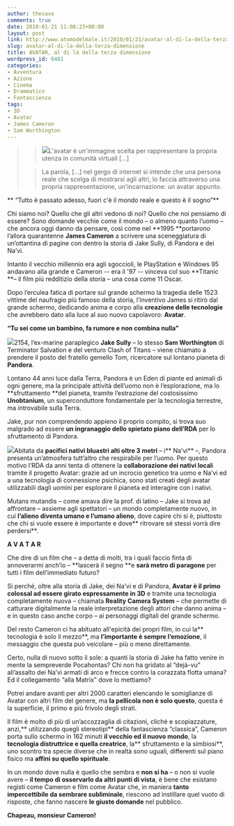 ```yaml
---
author: thesave
comments: true
date: 2010-01-21 11:08:23+00:00
layout: post
link: http://www.atomodelmale.it/2010/01/21/avatar-al-di-la-della-terza-dimensione/
slug: avatar-al-di-la-della-terza-dimensione
title: AVATAR, al di là della terza dimensione
wordpress_id: 6481
categories:
- Avventura
- Azione
- Cinema
- Drammatico
- Fantascienza
tags:
- 3D
- Avatar
- James Cameron
- Sam Worthington
---
```


<blockquote>

> 
> ![](http://www.atomodelmale.it/wp-content/uploads/2010/02/Avatar4-202x300.jpg)L'avatar è un'immagine scelta per rappresentare la propria utenza in comunità virtuali […]
> 
> 

> 
> La parola, […] nel gergo di internet si intende che una persona reale che scelga di mostrarsi agli altri, lo faccia attraverso una propria rappresentazione, un'incarnazione: un avatar appunto.
> 
> 
</blockquote>


** “Tutto è passato adesso, fuori c'è il mondo reale e questo è il sogno”**

Chi siamo noi?
Quello che gli altri vedono di noi?
Quello che noi pensiamo di essere?
Sono domande vecchie come il mondo – o almeno quanto l’uomo – che ancora oggi danno da pensare, così come nel **1995 **portarono l’allora quarantenne **James Cameron** a scrivere una sceneggiatura di un’ottantina di pagine con dentro la storia di Jake Sully, di Pandora e dei Na’vi.
<!-- more -->

Intanto il vecchio millennio era agli sgoccioli, le PlayStation e Windows 95 andavano alla grande e Cameron -- era il '97 -- vinceva col suo **Titanic **– il film più redditizio della storia – una cosa come 11 Oscar.

Dopo l’erculea fatica di portare sul grande schermo la tragedia delle 1523 vittime del naufragio più famoso della storia, l’inventivo James si ritirò dal grande schermo, dedicando anima e corpo alla **creazione delle tecnologie** che avrebbero dato alla luce al suo nuovo capolavoro: **Avatar**.



**“Tu sei come un bambino, fa rumore e non combina nulla”**

![](http://www.atomodelmale.it/wp-content/uploads/2010/02/Avatar3-300x198.jpg)2154, l’ex-marine paraplegico **Jake Sully** – lo stesso **Sam Worthington** di Terminator Salvation e del venturo Clash of Titans – viene chiamato a prendere il posto del fratello gemello Tom, ricercatore sul lontano pianeta di **Pandora**.

Lontano 44 anni luce dalla Terra, Pandora è un Eden di piante ed animali di ogni genere, ma la principale attività dell’uomo non è l’esplorazione, ma lo **sfruttamento **del pianeta, tramite l’estrazione del costosissimo **Unobtanium**, un superconduttore fondamentale per la tecnologia terrestre, ma introvabile sulla Terra.

Jake, pur non comprendendo appieno il proprio compito, si trova suo malgrado ad essere **un ingranaggio dello spietato piano dell’RDA** per lo sfruttamento di Pandora.

![](http://www.atomodelmale.it/wp-content/uploads/2010/02/Avatar1-300x169.jpg)Abitata da **pacifici nativi bluastri alti oltre 3 metri** – i** Na’vi** –, Pandora presenta un’atmosfera tutt’altro che respirabile per l’uomo. Per questo motivo l’RDA da anni tenta di ottenere la **collaborazione dei nativi local**i tramite il progetto Avatar: grazie ad un incrocio genetico tra uomo e Na’vi ed a una tecnologia di connessione psichica, sono stati creati degli avatar utilizzabili dagli uomini per esplorare il pianeta ed interagire con i nativi.

Mutans mutandis – come amava dire la prof. di latino – Jake si trova ad affrontare – assieme agli spettatori – un mondo completamente nuovo, in cui **l’alieno diventa umano e l’umano alieno**, dove capire chi si è, piuttosto che chi si vuole essere è importante e dove** ritrovare sé stessi vorrà dire perdersi**.

**A V A T A R**

Che dire di un film che – a detta di molti, tra i quali faccio finta di annoverarmi anch’io – **lascerà il segno **e **sarà metro di paragone** per tutti i film dell’immediato futuro?

Si perché, oltre alla storia di Jake, dei Na’vi e di Pandora, **Avatar è il primo colossal ad essere girato espressamente in 3D** e tramite una tecnologia completamente nuova – chiamata **Reality Camera System** – che permette di catturare digitalmente la reale interpretazione degli attori che danno anima – e in questo caso anche corpo – ai personaggi digitali del grande schermo.

Del resto Cameron ci ha abituato all'epicità dei propri film, in cui la** tecnologia è solo il mezzo**, ma **l’importante è sempre l’emozione**, il messaggio che questa può veicolare – più o meno direttamente.

Certo, nulla di nuovo sotto il sole: a quanti la storia di Jake ha fatto venire in mente la sempreverde Pocahontas? Chi non ha gridato al “dejà-vu” all’assalto dei Na’vi armati di arco e frecce contro la corazzata flotta umana? Ed il collegamento “alla Matrix” dove lo mettiamo?

Potrei andare avanti per altri 2000 caratteri elencando le somiglianze di Avatar con altri film del genere, ma **la pellicola non è solo questo**, questa è la superficie, il primo e più frivolo degli strati.

Il film è molto di più di un’accozzaglia di citazioni, cliché e scopiazzature, anzi,** utilizzando quegli stereotipi** della fantascienza “classica”, Cameron porta sullo schermo in 162 minuti **il vecchio ed il nuovo mondo**, la **tecnologia distruttrice e quella creatrice**, la** sfruttamento e la simbiosi**, uno scontro tra specie diverse che in realtà sono uguali, differenti sul piano fisico ma **affini su quello spirituale**.

In un mondo dove nulla è quello che sembra e **non si ha** – o non si vuole avere – **il tempo di osservarlo da altri punti di vista**, è bene che esistano registi come Cameron e film come Avatar che, in maniera **tanto impercettibile da sembrare subliminale**, riescono ad instillare quel vuoto di risposte, che fanno nascere **le giuste domande** nel pubblico.

**Chapeau, monsieur Cameron!**
